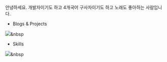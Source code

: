 안녕하세요. 개발자이기도 하고 4개국어 구사자이기도 하고 노래도 좋아하는 사람입니다.


- Blogs & Projects

<a href="https://www.pajaritoprojects.com"><img src="https://img.shields.io/static/v1?logo=Blogger&label=Blog&message=Pajarito Projects Blog&color=<COLOR>"/></a>&nbsp


- Skills

<img src="https://img.shields.io/badge/F7DF1E?style=flat-square&logo=JavaScript&logoColor=white"/></a>&nbsp 

<!-- <img src="https://img.shields.io/badge/쓰고자하는_텍스트-컬러코드?style=flat-square&logo=simpleicons에서_아이콘이름&logoColor=white"/></a>&nbsp  -->

